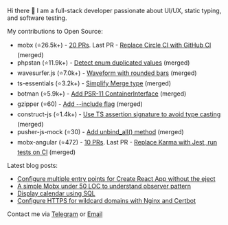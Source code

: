 Hi there 👋 I am a full-stack developer passionate about UI/UX, static typing, and software testing.

My contributions to Open Source:
- mobx (⭐26.5k+️) - [20 PRs](https://github.com/mobxjs/mobx/pulls?q=is%3Apr+is%3Aclosed+author%3Akubk). Last PR - [Replace Circle CI with GitHub CI](https://github.com/mobxjs/mobx/pull/3604) (merged)
- phpstan (⭐11.9k+️) - [Detect enum duplicated values](https://github.com/phpstan/phpstan-src/pull/2371) (merged)
- wavesurfer.js (⭐7.0k+️) - [Waveform with rounded bars](https://github.com/katspaugh/wavesurfer.js/pull/1760) (merged)
- ts-essentials (⭐3.2k+️) - [Simplify Merge type](https://github.com/ts-essentials/ts-essentials/pull/136) (merged)
- botman (⭐5.9k+️) - [Add PSR-11 ContainerInterface](https://github.com/botman/botman/pull/714) (merged)
- gzipper (⭐60) - [Add --include flag](https://github.com/gios/gzipper/pull/20) (merged)
- construct-js (⭐1.4k+️) - [Use TS assertion signature to avoid type casting](https://github.com/francisrstokes/construct-js/pull/30) (merged)
- pusher-js-mock (⭐30) - [Add unbind_all() method](https://github.com/nikolalsvk/pusher-js-mock/pull/35) (merged)
- mobx-angular (⭐472) - [10 PRs](https://github.com/mobxjs/mobx-angular/pulls?q=is%3Apr+is%3Aclosed+author%3Akubk). Last PR - [Replace Karma with Jest, run tests on CI](https://github.com/mobxjs/mobx-angular/pull/101) (merged)


Latest blog posts:

- [Configure multiple entry points for Create React App without the eject](https://teletype.in/@alteregor/cra-multiple-entry-points?utm_source=teletype&utm_medium=feed_rss&utm_campaign=alteregor)
- [A simple Mobx under 50 LOC to understand observer pattern](https://teletype.in/@alteregor/mobx-50-loc?utm_source=teletype&utm_medium=feed_rss&utm_campaign=alteregor)
- [Display calendar using SQL](https://teletype.in/@alteregor/sql-calendar?utm_source=teletype&utm_medium=feed_rss&utm_campaign=alteregor)
- [Configure HTTPS for wildcard domains with Nginx and Certbot](https://teletype.in/@alteregor/nginx-certbot-wildcard?utm_source=teletype&utm_medium=feed_rss&utm_campaign=alteregor)

Contact me via [Telegram](https://t.me/egorvn) or [Email](mailto:7gorbachevm@gmail.com)
